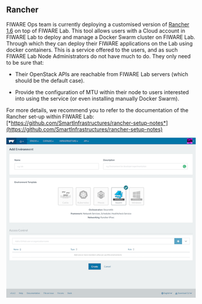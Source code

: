 ## Rancher

FIWARE Ops team is currently deploying a customised version of
[Rancher 1.6](https://rancher.com/docs/rancher/v1.6/en/) on top of FIWARE Lab.
This tool allows users with a Cloud account in FIWARE Lab to deploy and
manage a Docker Swarm cluster on FIWARE Lab. Through which they can
deploy their FIWARE applications on the Lab using docker containers.
This is a service offered to the users, and as such FIWARE Lab Node
Administrators do not have much to do. They only need to be sure that:

-   Their OpenStack APIs are reachable from FIWARE Lab servers (which
    should be the default case).

-   Provide the configuration of MTU within their node to users
    interested into using the service (or even installing manually
    Docker Swarm).

For more details, we recommend you to refer to the documentation of the
Rancher set-up within FIWARE Lab:
[*https://github.com/SmartInfrastructures/rancher-setup-notes*](https://github.com/SmartInfrastructures/rancher-setup-notes)

![FIWARE Rancher tool.](image9.png)
